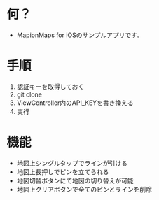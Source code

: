 # 何？

  - MapionMaps for iOSのサンプルアプリです。

# 手順

  1. 認証キーを取得しておく
  2. git clone
  3. ViewController内のAPI_KEYを書き換える
  4. 実行

# 機能

  - 地図上シングルタップでラインが引ける
  - 地図上長押しでピンを立てられる
  - 地図切替ボタンにて地図の切り替えが可能
  - 地図上クリアボタンで全てのピンとラインを削除

